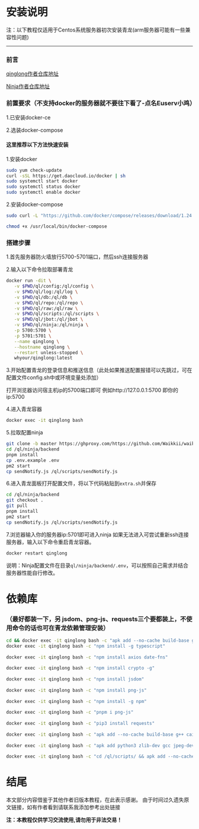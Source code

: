 # 安装说明
注：以下教程仅适用于Centos系统服务器初次安装青龙(arm服务器可能有一些兼容性问题)
___
### 前言

[qinglong作者仓库地址](https://github.com/whyour/qinglong.git)

[Ninja作者仓库地址](https://github.com/Waikkii/Waikiki_ninja/tree/master)
### 前置要求（不支持docker的服务器就不要往下看了-点名Euserv小鸡）

1.已安装docker-ce

2.选装docker-compose

#### 这里推荐以下方法快速安装
1.安装docker
```bash
sudo yum check-update
curl -sSL https://get.daocloud.io/docker | sh
sudo systemctl start docker
sudo systemctl status docker
sudo systemctl enable docker
```
2.安装docker-compose
```bash
sudo curl -L "https://github.com/docker/compose/releases/download/1.24.1/docker-compose-$(uname -s)-$(uname -m)" -o /usr/local/bin/docker-compose

chmod +x /usr/local/bin/docker-compose
```

### 搭建步骤

1.首先服务器防火墙放行5700-5701端口，然后ssh连接服务器

2.输入以下命令拉取部署青龙
```bash
docker run -dit \
   -v $PWD/ql/config:/ql/config \
   -v $PWD/ql/log:/ql/log \
   -v $PWD/ql/db:/ql/db \
   -v $PWD/ql/repo:/ql/repo \
   -v $PWD/ql/raw:/ql/raw \
   -v $PWD/ql/scripts:/ql/scripts \
   -v $PWD/ql/jbot:/ql/jbot \
   -v $PWD/ql/ninja:/ql/ninja \
   -p 5700:5700 \
   -p 5701:5701 \
   --name qinglong \
   --hostname qinglong \
   --restart unless-stopped \
   whyour/qinglong:latest
```   
3.开始配置青龙的登录信息和推送信息（此处如果推送配置报错可以先跳过，可在配置文件config.sh中或环境变量处添加）

打开浏览器访问宿主机ip的5700端口即可
例如http://127.0.0.1:5700
即你的ip:5700


4.进入青龙容器

```bash
docker exec -it qinglong bash
```

5.拉取配置ninja
```bash
git clone -b master https://ghproxy.com/https://github.com/Waikkii/waikiki_ninja.git /ql/ninja
cd /ql/ninja/backend
pnpm install
cp .env.example .env
pm2 start
cp sendNotify.js /ql/scripts/sendNotify.js
```
6.进入青龙面板打开配置文件，将以下代码粘贴到`extra.sh`并保存
```bash
cd /ql/ninja/backend
git checkout .
git pull
pnpm install
pm2 start
cp sendNotify.js /ql/scripts/sendNotify.js
```
7.浏览器输入你的服务器ip:5701即可进入ninja
如果无法进入可尝试重新ssh连接服务器，输入以下命令重启青龙容器。

```bash
docker restart qinglong
```

说明：Ninja配置文件在目录`ql/ninja/backend/.env`，可以按照自己需求并结合服务器性能自行修改。


# 依赖库
### （最好都装一下，另 jsdom、png-js、requests三个要都装上，不使用命令的话也可在青龙依赖管理安装）
```bash
cd && docker exec -it qinglong bash -c "apk add --no-cache build-base g++ cairo-dev pango-dev giflib-dev && cd scripts && npm install canvas --build-from-source"
docker exec -it qinglong bash -c "npm install -g typescript"
 
docker exec -it qinglong bash -c "npm install axios date-fns"
 
docker exec -it qinglong bash -c "npm install crypto -g"
 
docker exec -it qinglong bash -c "npm install jsdom"
 
docker exec -it qinglong bash -c "npm install png-js"
 
docker exec -it qinglong bash -c "npm install -g npm"
 
docker exec -it qinglong bash -c "pnpm i png-js"
 
docker exec -it qinglong bash -c "pip3 install requests"
 
docker exec -it qinglong bash -c "apk add --no-cache build-base g++ cairo-dev pango-dev giflib-dev && cd scripts && npm install canvas --build-from-source"
 
docker exec -it qinglong bash -c "apk add python3 zlib-dev gcc jpeg-dev python3-dev musl-dev freetype-dev"
 
docker exec -it qinglong bash -c "cd /ql/scripts/ && apk add --no-cache build-base g++ cairo-dev pango-dev giflib-dev && npm i && npm i -S ts-node typescript @types/node date-fns axios png-js canvas --build-from-source"
```
# 结尾

本文部分内容借鉴于其他作者旧版本教程，在此表示感谢。
由于时间过久遗失原文链接，如有作者看到请联系我添加参考出处链接

**注：本教程仅供学习交流使用,请勿用于非法交易！**
